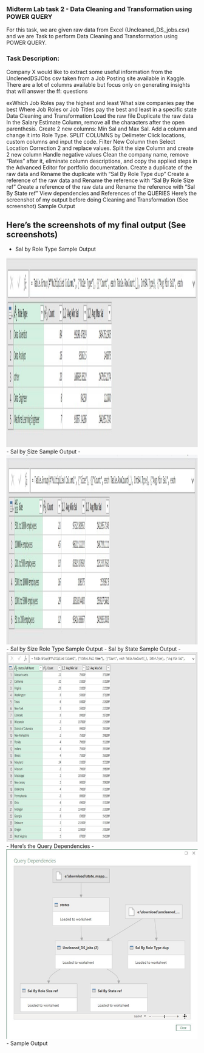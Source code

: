 ### Midterm Lab task 2 - Data Cleaning and Transformation using POWER QUERY
For this task, we are given raw data from Excel (Uncleaned_DS_jobs.csv) and we are Task to perform Data Cleaning and Transformation using POWER QUERY.

### Task Description:
Company X would like to extract some useful information from the UnclenedDSJObs csv taken from a Job Posting site available in Kaggle. There are a lot of columns available but focus only on generating insights that will answer the ff: questions

exWhich Job Roles pay the highest and least
What size companies pay the best
Where Job Roles or Job Titles pay the best and least in a specific state
Data Cleaning and Transformation
Load the raw file
Duplicate the raw data
In the Salary Estimate Column, remove all the characters after the open parenthesis. Create 2 new columns: Min Sal and Max Sal.
Add a column and change it into Role Type.
SPLIT COLUMNS by Delimeter
Click locations, custom columns and input the code.
Filter New Column then Select Location Correction 2 and replace values.
Split the size Column and create 2 new column
Handle negative values
Clean the company name, remove “Rates” after it, eliminate column descriptions, and copy the applied steps in the Advanced Editor for portfolio documentation.
Create a duplicate of the raw data and Rename the duplicate with “Sal By Role Type dup”
Create a reference of the raw data and Rename the reference with “Sal By Role Size ref”
Create a reference of the raw data and Rename the reference with “Sal By State ref”
View dependencies and References of the QUERIES
Here’s the screenshot of my output before doing Cleaning and Transformation (See screenshot)
Sample Output

## Here’s the screenshots of my final output (See screenshots)
- Sal by Role Type Sample Output
<img src="Images/Sal By Role Type dup.jpg" alt="Alt Text" width="900" height="500">
- Sal by Size Sample Output
- <img src="Images/Sal By Size ref.jpg" alt="Alt Text" width="900" height="500">
- Sal by Size Role Type Sample Output
- Sal by State Sample Output
-  <img src="Images/Sal By State ref.jpg" alt="Alt Text" width="900" height="500">
- Here’s the Query Dependencies
-  <img src="Images/Physical Model.jpg" alt="Alt Text" width="900" height="500">
- Sample Output
